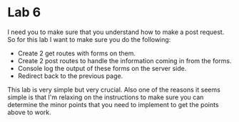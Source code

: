 # Lab 6

I need you to make sure that you understand how to make a post request. So for this lab I want to make sure you do the following:

- Create 2 get routes with forms on them.
- Create 2 post routes to handle the information coming in from the forms.
- Console log the output of these forms on the server side.
- Redirect back to the previous page.

This lab is very simple but very crucial. Also one of the reasons it seems simple is that I'm relaxing on the instructions to make sure you can determine the minor points that you need to implement to get the points above to work. 
